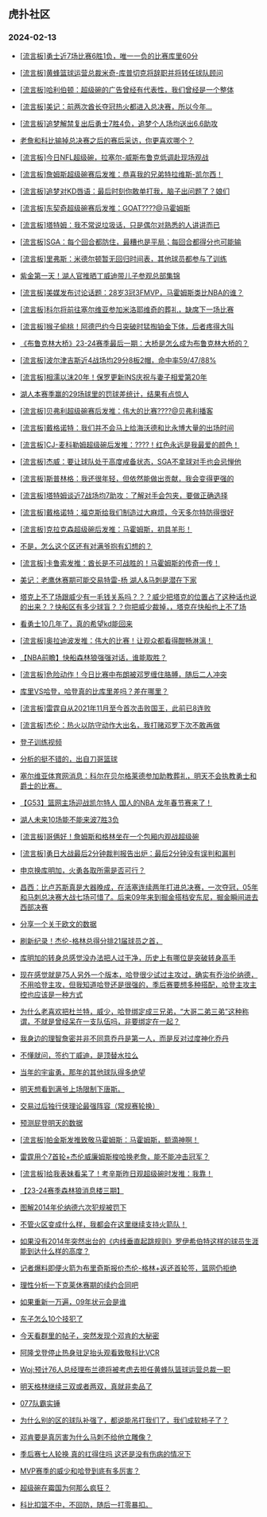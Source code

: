 ## 虎扑社区 
### 2024-02-13

+ [[流言板]勇士近7场比赛6胜1负，唯一一负的比赛库里60分](https://bbs.hupu.com/624769049.html)

+ [[流言板]黄蜂篮球运营总裁米奇-库普切克将辞职并将转任球队顾问](https://bbs.hupu.com/624769214.html)

+ [[流言板]哈利伯顿：超级碗的广告曾经有代表性，我们曾经是一个整体](https://bbs.hupu.com/624769203.html)

+ [[流言板]美记：前两次酋长夺冠热火都进入总决赛，所以今年...](https://bbs.hupu.com/624767387.html)

+ [[流言板]追梦解禁复出后勇士7胜4负，追梦个人场均送出6.6助攻](https://bbs.hupu.com/624769575.html)

+ [老詹和科比输掉总决赛之后的赛后采访，你更喜欢哪个？](https://bbs.hupu.com/624766773.html)

+ [[流言板]今日NFL超级碗，拉塞尔-威斯布鲁克低调赴现场观战](https://bbs.hupu.com/624766413.html)

+ [[流言板]詹姆斯超级碗赛后发推：恭喜我的兄弟特拉维斯-凯尔西！](https://bbs.hupu.com/624765996.html)

+ [[流言板]追梦对KD唇语：最后时刻你敢单打我，脑子出问题了？娘们](https://bbs.hupu.com/624763370.html)

+ [[流言板]东契奇超级碗赛后发推：GOAT????@马霍姆斯](https://bbs.hupu.com/624768752.html)

+ [[流言板]塔特姆：我不常说垃圾话，只是偶尔对熟悉的人讲讲而已](https://bbs.hupu.com/624768790.html)

+ [[流言板]SGA：每个回合都防住，最糟也是平局；每回合都得分也可能输](https://bbs.hupu.com/624768052.html)

+ [[流言板]里弗斯：米德尔顿暂无回归时间表，其他球员都参与了训练](https://bbs.hupu.com/624767450.html)

+ [紫金第一天！湖人官推晒丁威迪带儿子参观总部集锦](https://bbs.hupu.com/624769937.html)

+ [[流言板]美媒发布讨论话题：28岁3冠3FMVP，马霍姆斯类比NBA的谁？](https://bbs.hupu.com/624764651.html)

+ [[流言板]科尔将前往塞尔维亚参加米洛耶维奇的葬礼，缺席下一场比赛](https://bbs.hupu.com/624770168.html)

+ [[流言板]猴子偷桃！阿德巴约今日突破时猛掏铂金下体，后者疼得大叫](https://bbs.hupu.com/624762326.html)

+ [《布鲁克林大桥》23-24赛季最后一期：大桥是怎么成为布鲁克林大桥的？](https://bbs.hupu.com/624768903.html)

+ [[流言板]波尔津吉斯近4战场均29分8板2帽，命中率59/47/88%](https://bbs.hupu.com/624763667.html)

+ [[流言板]相濡以沫20年！保罗更新INS庆祝与妻子相爱第20年](https://bbs.hupu.com/624763473.html)

+ [湖人本赛季赢的29场球里的罚球差统计，结果有点惊人](https://bbs.hupu.com/624765072.html)

+ [[流言板]贝弗利超级碗赛后发推：伟大的比赛????@贝弗利播客](https://bbs.hupu.com/624768823.html)

+ [[流言板]戴格诺特：我们并不会马上给海沃德和比永博大量的出场时间](https://bbs.hupu.com/624767940.html)

+ [[流言板]CJ-麦科勒姆超级碗后发推：????！红色永远是我最爱的颜色！](https://bbs.hupu.com/624768795.html)

+ [[流言板]杰威：要让球队处于高度戒备状态，SGA不拿球对手也会忌惮他](https://bbs.hupu.com/624768756.html)

+ [[流言板]斯普林格：我还很年轻，但依然能做出贡献，我会变得更强的](https://bbs.hupu.com/624768766.html)

+ [[流言板]塔特姆谈近7战场均7助攻：了解对手会包夹，要做正确选择](https://bbs.hupu.com/624768564.html)

+ [[流言板]戴格诺特：福克斯给我们制造过大麻烦，今天多尔特防得很好](https://bbs.hupu.com/624768120.html)

+ [[流言板]克拉克森超级碗后发推：马霍姆斯，初具羊形！](https://bbs.hupu.com/624768738.html)

+ [不是，怎么这个区还有对满爷抱有幻想的？](https://bbs.hupu.com/624768300.html)

+ [[流言板]卡鲁索发推：酋长是不可战胜的！马霍姆斯的传奇一传！](https://bbs.hupu.com/624769009.html)

+ [美记：老鹰休赛期可能交易特雷-杨 湖人&马刺是潜在下家](https://bbs.hupu.com/624768686.html)

+ [塔克上不了场跟威少有一毛钱关系吗？？？威少把塔克的位置占了这种话也说的出来？？快船区有多少球盲？？你把威少裁掉，，塔克在快船也上不了场](https://bbs.hupu.com/624768613.html)

+ [看勇士10几年了，真的希望kd能回来](https://bbs.hupu.com/624769590.html)

+ [[流言板]奥拉迪波发推：伟大的比赛！让观众都看得酣畅淋漓！](https://bbs.hupu.com/624769314.html)

+ [【NBA前瞻】快船森林狼强强对话，谁能取胜？](https://bbs.hupu.com/624768985.html)

+ [[流言板]危险动作！今日比赛中布朗被邓罗缠住胳膊，随后二人冲突](https://bbs.hupu.com/624762919.html)

+ [库里VS哈登，哈登真的比库里差吗？差在哪里？](https://bbs.hupu.com/624768845.html)

+ [[流言板]雷霆自从2021年11月至今首次击败国王，此前已8连败](https://bbs.hupu.com/624763653.html)

+ [[流言板]杰伦：热火以防守动作大出名，我打赌邓罗下次不敢再做](https://bbs.hupu.com/624762813.html)

+ [登子训练视频](https://bbs.hupu.com/624769154.html)

+ [分析的挺不错的，出自刀哥篮球](https://bbs.hupu.com/624768867.html)

+ [塞尔维亚体育网消息：科尔在贝尔格莱德参加助教葬礼，明天不会执教勇士和爵士的比赛。 ​​​](https://bbs.hupu.com/624769984.html)

+ [【G53】篮网主场迎战凯尔特人 国人的NBA 龙年春节赛来了！](https://bbs.hupu.com/624769132.html)

+ [湖人未来10场能不能来波7胜3负](https://bbs.hupu.com/624768676.html)

+ [[流言板]哥俩好！詹姆斯和格林坐在一个包厢内观战超级碗](https://bbs.hupu.com/624762077.html)

+ [[流言板]勇日大战最后2分钟裁判报告出炉：最后2分钟没有误判和漏判](https://bbs.hupu.com/624762580.html)

+ [申京换库明加，火勇各取所需是否可行？](https://bbs.hupu.com/624767698.html)

+ [昌西：比卢苏斯真是大器晚成，在活塞连续两年打进总决赛，一次夺冠，05年和马刺总决赛大战七场可惜了。后来09年来到掘金搭档安东尼，掘金瞬间进去西部决赛](https://bbs.hupu.com/624768762.html)

+ [分享一个关于欧文的数据](https://bbs.hupu.com/624769524.html)

+ [刷新纪录！杰伦-格林总得分排21届球员之首，](https://bbs.hupu.com/624769108.html)

+ [库明加的转身总感觉没办法把人过干净，历史上有哪位是突破转身高手](https://bbs.hupu.com/624768894.html)

+ [现在感觉就是75人另外一个版本，哈登很少试过主攻过，确实有乔治伦纳德，不用哈登主攻，但我知道哈登还是很强的，季后赛要想多种搭配，哈登主攻主控也应该是一种方式](https://bbs.hupu.com/624769866.html)

+ [为什么老喜欢把杜兰特，威少，哈登绑定成三兄弟，“大哥二弟三弟”这种称谓，不就是曾经呆在一支队伍吗，非要绑定在一起？](https://bbs.hupu.com/624769731.html)

+ [我身边的理智詹密并非不同意乔丹是第一人，而是反对过度神化乔丹](https://bbs.hupu.com/624768424.html)

+ [不懂就问，签约丁威迪，是顶替水拉么](https://bbs.hupu.com/624769209.html)

+ [当年的宇宙勇，那年的其他球队得多绝望](https://bbs.hupu.com/624769466.html)

+ [明天想看到满爷上场限制下唐斯。](https://bbs.hupu.com/624769356.html)

+ [交易过后独行侠理论最强阵容（常规赛轮换）](https://bbs.hupu.com/624769425.html)

+ [预测屁登明天的数据](https://bbs.hupu.com/624769787.html)

+ [[流言板]帕金斯发推致敬马霍姆斯：马霍姆斯，额滴神啊！](https://bbs.hupu.com/624769474.html)

+ [雷霆用个7首轮+杰伦威廉姆斯梭哈换老詹，能不能冲击冠军？](https://bbs.hupu.com/624769476.html)

+ [[流言板]给我表妹看呆了！考辛斯昨日观超级碗时发推：我靠！](https://bbs.hupu.com/624769603.html)

+ [【23-24赛季森林狼消息楼三期】](https://bbs.hupu.com/624770421.html)

+ [图解2014年伦纳德六次犯规被罚下](https://bbs.hupu.com/624770322.html)

+ [不管火区变成什么样，我都会在这里继续支持火箭队！](https://bbs.hupu.com/624767731.html)

+ [如果没有2014年突然出台的《内线垂直起跳规则》罗伊希伯特这样的球员生涯能到达什么样的高度？](https://bbs.hupu.com/624769321.html)

+ [记者爆料即便火箭为布里奇斯报价杰伦-格林+返还首轮签，篮网仍拒绝](https://bbs.hupu.com/624769287.html)

+ [理性分析一下克莱休赛期的续约合同吧](https://bbs.hupu.com/624770336.html)

+ [如果重新一万遍，09年状元会是谁](https://bbs.hupu.com/624769336.html)

+ [东子怎么10个技犯了](https://bbs.hupu.com/624769612.html)

+ [今天看群里的帖子，突然发现个邓肯的大秘密](https://bbs.hupu.com/624769921.html)

+ [阿隆戈登停止热身驻足抬头观看致敬科比VCR](https://bbs.hupu.com/624766939.html)

+ [Woj:预计76人总经理布兰德将被考虑去担任黄蜂队篮球运营总裁一职](https://bbs.hupu.com/624769482.html)

+ [明天格林继续三双或者两双，真就非卖品了](https://bbs.hupu.com/624768294.html)

+ [077队霸实锤](https://bbs.hupu.com/624770550.html)

+ [为什么别的区的球队补强了，都说能吊打我们了，我们成软柿子了？](https://bbs.hupu.com/624769920.html)

+ [邓肯要是真厉害为什么马刺不给他立雕像？](https://bbs.hupu.com/624769828.html)

+ [季后赛七人轮换 真的扛得住吗 这还是没有伤病的情况下](https://bbs.hupu.com/624770014.html)

+ [MVP赛季的威少和哈登到底有多厉害？](https://bbs.hupu.com/624769373.html)

+ [超级碗在霉国为何那么疯狂？](https://bbs.hupu.com/624769884.html)

+ [科比扣篮不中，不回防，随后一打零暴扣。](https://bbs.hupu.com/624770384.html)

